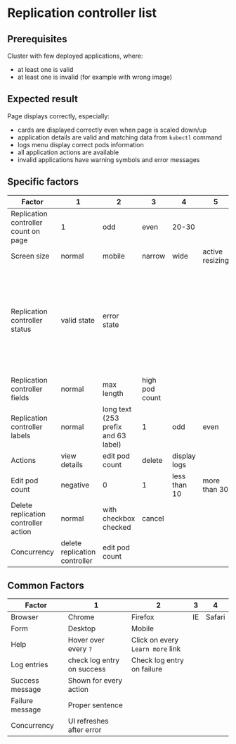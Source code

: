 # Replication controller list

## Prerequisites
Cluster with few deployed applications, where: 

* at least one is valid
* at least one is invalid (for example with wrong image) 

## Expected result
Page displays correctly, especially:

* cards are displayed correctly even when page is scaled down/up
* application details are valid and matching data from `kubectl` command
* logs menu display correct pods information
* all application actions are available
* invalid applications have warning symbols and error messages

## Specific factors

| Factor                               | 1                             | 2                                   | 3              | 4            | 5               | 6                         | 7          | 8      | Comment                                                                                     |
|--------------------------------------|-------------------------------|-------------------------------------|----------------|--------------|-----------------|---------------------------|------------|--------|---------------------------------------------------------------------------------------------|
| Replication controller count on page | 1                             | odd                                 | even           | 20-30        |                 |                           |            |        |                                                                                             |
| Screen size                          | normal                        | mobile                              | narrow         | wide         | active resizing |                           |            |        |                                                                                             |
| Replication controller status        | valid state                   | error state                         |                |              |                 |                           |            |        | error increases height of the card, error state can be caused by setting non-existing image |
| Replication controller fields        | normal                        | max length                          | high pod count |              |                 |                           |            |        |                                                                                             |
| Replication controller labels        | normal                        | long text (253 prefix and 63 label) | 1              | odd          | even            | short and long text mixed | 20-30      |        | labels increase height of the card                                                          |
| Actions                              | view details                  | edit pod count                      | delete         | display logs |                 |                           |            |        |                                                                                             |
| Edit pod count                       | negative                      | 0                                   | 1              | less than 10 | more than 30    | empty                     | scale down | cancel |                                                                                             |
| Delete replication controller action | normal                        | with checkbox checked               | cancel         |              |                 |                           |            |        |                                                                                             |
| Concurrency                          | delete replication controller | edit pod count                      |                |              |                 |                           |            |        |                                                                                             |

## Common Factors

| Factor          | 1                          | 2                                | 3  | 4      |
|-----------------|----------------------------|----------------------------------|----|--------|
| Browser         | Chrome                     | Firefox                          | IE | Safari |
| Form            | Desktop                    | Mobile                           |    |        |
| Help            | Hover over every `?`       | Click on every `Learn more` link |    |        |
| Log entries     | check log entry on success | Check log entry on failure       |    |        |
| Success message | Shown for every action     |                                  |    |        |
| Failure message | Proper sentence            |                                  |    |        |
| Concurrency     | UI refreshes after error   |                                  |    |        |

